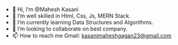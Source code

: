 - 👋 Hi, I’m @Mahesh Kasani
- 👀 I’m well skilled in Html, Css, Js, MERN Stack.
- 🌱 I’m currently learning Data Structures and Algorithms.
- 💞️ I’m looking to collaborate on best company.
- 📫 How to reach me Gmail: kasanimaheshgagan23@gmail.com

<!---
Maheshkasani12/Maheshkasani12 is a ✨ special ✨ repository because its `README.md` (this file) appears on your GitHub profile.
You can click the Preview link to take a look at your changes.
--->
